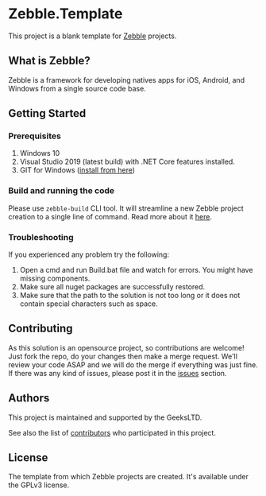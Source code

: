 # Zebble.Template

This project is a blank template for [Zebble](https://zebble.net/) projects. 
 
## What is Zebble?

Zebble is a framework for developing natives apps for iOS, Android, and Windows from a single source code base.

## Getting Started

### Prerequisites
1. Windows 10
2. Visual Studio 2019 (latest build) with .NET Core features installed.
3. GIT for Windows ([install from here](http://gitforwindows.org/))

### Build and running the code
Please use `zebble-build` CLI tool. It will streamline a new Zebble project creation to a single line of command. Read more about it [here](https://github.com/Geeksltd/zebble-build).

### Troubleshooting
If you experienced any problem try the following:
1. Open a cmd and run Build.bat file and watch for errors. You might have missing components.
2. Make sure all nuget packages are successfully restored.
3. Make sure that the path to the solution is not too long or it does not contain special characters such as space.

## Contributing

As this solution is an opensource project, so contributions are welcome! Just fork the repo, do your changes then make a merge request. 
We'll review your code ASAP and we will do the merge if everything was just fine. If there was any kind of issues, please post it in the [issues](https://github.com/GeeksLtd/Zebble.Template/issues) section.

## Authors

This project is maintained and supported by the GeeksLTD.

See also the list of [contributors](https://github.com/Geeksltd/Zebble.Template/contributors) who participated in this project.

## License

The template from which Zebble projects are created. It's available under the GPLv3 license.

